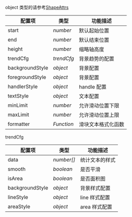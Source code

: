 object 类型的请参考[ShapeAttrs](/en/docs/api/shape/shape-attrs)

| 配置项          | 类型     | 功能描述           |
| --------------- | -------- | ------------------ |
| start           | _number_    | 默认起始位置       |
| end             | _number_    | 默认结束位置       |
| height          | _number_    | 缩略轴高度         |
| trendCfg        | _trendCfg_ | 背景趋势的配置     |
| backgroundStyle | _object_    | 背景配置           |
| foregroundStyle | _object_    | 背景配置           |
| handlerStyle    | _object_    | handle 配置        |
| textStyle       | _object_    | 文本配置           |
| minLimit        | _number_    | 允许滑动位置下限   |
| maxLimit        | _number_    | 允许滑动位置上限   |
| formatter       | _Function_ | 滑块文本格式化函数 |

trendCfg

| 配置项          | 类型     | 功能描述       |
| --------------- | -------- | -------------- |
| data            | _number[]_ | 统计文本的样式 |
| smooth          | _boolean_   | 是否平滑       |
| isArea          | _boolean_   | 是否面积图     |
| backgroundStyle | _object_    | 背景样式配置   |
| lineStyle       | _object_    | line 样式配置  |
| areaStyle       | _object_    | area 样式配置  |
